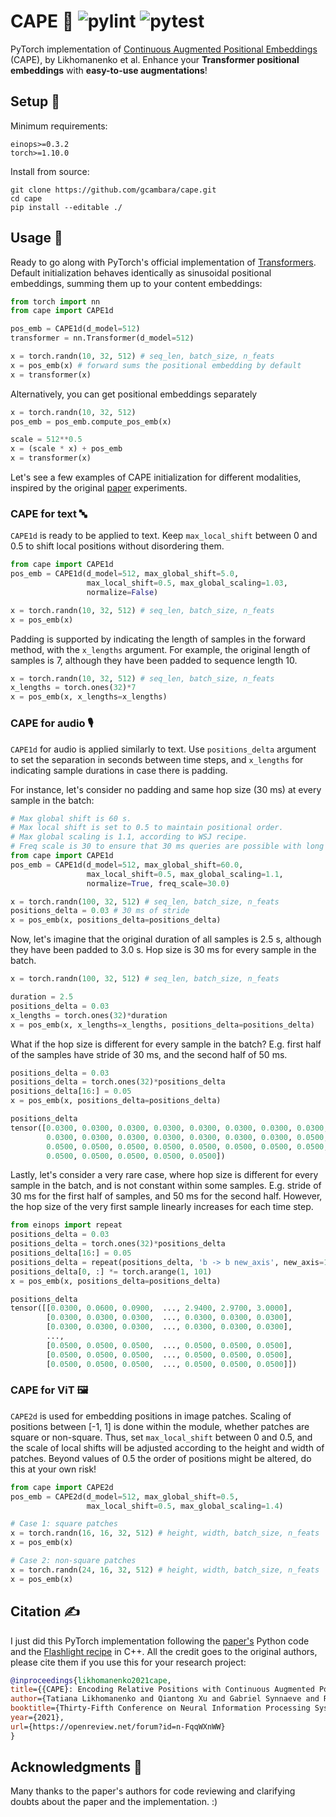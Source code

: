 # CAPE 🌴 ![pylint](https://img.shields.io/github/actions/workflow/status/gcambara/cape/.github/workflows/pylint.yml?label=pylint) ![pytest](https://img.shields.io/github/actions/workflow/status/gcambara/cape/.github/workflows/pytest.yml?label=pytest)
PyTorch implementation of [Continuous Augmented Positional Embeddings](https://arxiv.org/abs/2106.03143) (CAPE), by Likhomanenko et al. Enhance your **Transformer positional embeddings** with **easy-to-use augmentations**! 

## Setup 🔧
Minimum requirements:
```
einops>=0.3.2
torch>=1.10.0
```

Install from source:
```
git clone https://github.com/gcambara/cape.git
cd cape
pip install --editable ./
```

## Usage 📖
Ready to go along with PyTorch's official implementation of [Transformers](https://pytorch.org/docs/stable/generated/torch.nn.Transformer.html). Default initialization behaves identically as sinusoidal positional embeddings, summing them up to your content embeddings:

```python
from torch import nn
from cape import CAPE1d

pos_emb = CAPE1d(d_model=512)
transformer = nn.Transformer(d_model=512)

x = torch.randn(10, 32, 512) # seq_len, batch_size, n_feats
x = pos_emb(x) # forward sums the positional embedding by default
x = transformer(x)
```

Alternatively, you can get positional embeddings separately
```python
x = torch.randn(10, 32, 512)
pos_emb = pos_emb.compute_pos_emb(x)

scale = 512**0.5
x = (scale * x) + pos_emb
x = transformer(x)
```

Let's see a few examples of CAPE initialization for different modalities, inspired by the original [paper](https://arxiv.org/abs/2106.03143) experiments.

### CAPE for text 🔤

```CAPE1d``` is ready to be applied to text. Keep ```max_local_shift``` between 0 and 0.5 to shift local positions without disordering them.

```python
from cape import CAPE1d
pos_emb = CAPE1d(d_model=512, max_global_shift=5.0, 
                 max_local_shift=0.5, max_global_scaling=1.03, 
                 normalize=False)

x = torch.randn(10, 32, 512) # seq_len, batch_size, n_feats
x = pos_emb(x)
```

Padding is supported by indicating the length of samples in the forward method, with the ```x_lengths``` argument.
For example, the original length of samples is 7, although they have been padded to sequence length 10.
```python
x = torch.randn(10, 32, 512) # seq_len, batch_size, n_feats
x_lengths = torch.ones(32)*7
x = pos_emb(x, x_lengths=x_lengths)
```

### CAPE for audio 🎙️
```CAPE1d``` for audio is applied similarly to text. 
Use ```positions_delta``` argument to set the separation in seconds
between time steps, and ```x_lengths``` for indicating sample 
durations in case there is padding.

For instance, let's consider no padding and same hop size (30 ms) at every sample in the batch:

```python
# Max global shift is 60 s.
# Max local shift is set to 0.5 to maintain positional order.
# Max global scaling is 1.1, according to WSJ recipe.
# Freq scale is 30 to ensure that 30 ms queries are possible with long audios
from cape import CAPE1d
pos_emb = CAPE1d(d_model=512, max_global_shift=60.0, 
                 max_local_shift=0.5, max_global_scaling=1.1, 
                 normalize=True, freq_scale=30.0)

x = torch.randn(100, 32, 512) # seq_len, batch_size, n_feats
positions_delta = 0.03 # 30 ms of stride
x = pos_emb(x, positions_delta=positions_delta)
```
Now, let's imagine that the original duration of all samples is 2.5 s, although they have been padded to 3.0 s.
Hop size is 30 ms for every sample in the batch.
```python
x = torch.randn(100, 32, 512) # seq_len, batch_size, n_feats

duration = 2.5
positions_delta = 0.03
x_lengths = torch.ones(32)*duration
x = pos_emb(x, x_lengths=x_lengths, positions_delta=positions_delta)
```

What if the hop size is different for every sample in the batch? E.g. first half of the samples have stride of 30 ms, and the second half of 50 ms.

```python
positions_delta = 0.03
positions_delta = torch.ones(32)*positions_delta
positions_delta[16:] = 0.05
x = pos_emb(x, positions_delta=positions_delta)
```
```python
positions_delta
tensor([0.0300, 0.0300, 0.0300, 0.0300, 0.0300, 0.0300, 0.0300, 0.0300, 0.0300,
        0.0300, 0.0300, 0.0300, 0.0300, 0.0300, 0.0300, 0.0300, 0.0500, 0.0500,
        0.0500, 0.0500, 0.0500, 0.0500, 0.0500, 0.0500, 0.0500, 0.0500, 0.0500,
        0.0500, 0.0500, 0.0500, 0.0500, 0.0500])
```

Lastly, let's consider a very rare case, where hop size is different for every sample in the batch, and is not constant within some samples.
E.g. stride of 30 ms for the first half of samples, and 50 ms for the second half. However, the hop size of the very first sample linearly
increases for each time step.

```python
from einops import repeat
positions_delta = 0.03
positions_delta = torch.ones(32)*positions_delta
positions_delta[16:] = 0.05
positions_delta = repeat(positions_delta, 'b -> b new_axis', new_axis=100)
positions_delta[0, :] *= torch.arange(1, 101)
x = pos_emb(x, positions_delta=positions_delta)
```
```python
positions_delta
tensor([[0.0300, 0.0600, 0.0900,  ..., 2.9400, 2.9700, 3.0000],
        [0.0300, 0.0300, 0.0300,  ..., 0.0300, 0.0300, 0.0300],
        [0.0300, 0.0300, 0.0300,  ..., 0.0300, 0.0300, 0.0300],
        ...,
        [0.0500, 0.0500, 0.0500,  ..., 0.0500, 0.0500, 0.0500],
        [0.0500, 0.0500, 0.0500,  ..., 0.0500, 0.0500, 0.0500],
        [0.0500, 0.0500, 0.0500,  ..., 0.0500, 0.0500, 0.0500]])
```

### CAPE for ViT 🖼️
```CAPE2d``` is used for embedding positions in image patches. Scaling of positions between [-1, 1] is done within the module, whether patches are square or non-square. Thus, set ```max_local_shift``` between 0 and 0.5, and the scale of local shifts will be adjusted according to the height and width of patches. Beyond values of 0.5 the order of positions might be altered, do this at your own risk!

```python
from cape import CAPE2d
pos_emb = CAPE2d(d_model=512, max_global_shift=0.5, 
                 max_local_shift=0.5, max_global_scaling=1.4)

# Case 1: square patches
x = torch.randn(16, 16, 32, 512) # height, width, batch_size, n_feats
x = pos_emb(x)

# Case 2: non-square patches
x = torch.randn(24, 16, 32, 512) # height, width, batch_size, n_feats
x = pos_emb(x)
```

## Citation ✍️
I just did this PyTorch implementation following the [paper's](https://arxiv.org/abs/2106.03143) Python code and the [Flashlight recipe](https://github.com/flashlight/flashlight/blob/cape/cape/plugin/ctc_str3_tl_main_sinpos_trick_dp01_gl60s_nopad.cpp) in C++. All the credit goes to the original authors, please cite them if you use this for your research project:
``` bibtex
@inproceedings{likhomanenko2021cape,
title={{CAPE}: Encoding Relative Positions with Continuous Augmented Positional Embeddings},
author={Tatiana Likhomanenko and Qiantong Xu and Gabriel Synnaeve and Ronan Collobert and Alex Rogozhnikov},
booktitle={Thirty-Fifth Conference on Neural Information Processing Systems},
year={2021},
url={https://openreview.net/forum?id=n-FqqWXnWW}
}
```

## Acknowledgments 🙏
Many thanks to the paper's authors for code reviewing and clarifying doubts about the paper and the implementation. :)
